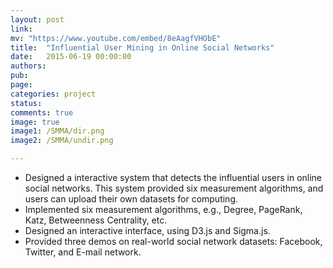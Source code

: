 ```yaml
---
layout: post
link: 
mv: "https://www.youtube.com/embed/8eAagfVHObE"
title:  "Influential User Mining in Online Social Networks"
date:   2015-06-19 00:00:00
authors: 
pub: 
page: 
categories: project
status:
comments: true
image: true
image1: /SMMA/dir.png
image2: /SMMA/undir.png 

---
```

<ul>
<li>Designed a interactive system that detects the influential users in online social networks. This system provided six measurement algorithms, and users can upload their own datasets for computing.</li>
<li>Implemented six measurement algorithms, e.g., Degree, PageRank, Katz, Betweenness Centrality, etc.</li>
<li>Designed an interactive interface, using D3.js and Sigma.js.</li>
<li>Provided three demos on real-world social network datasets: Facebook, Twitter, and E-mail network.</li>
</ul>
